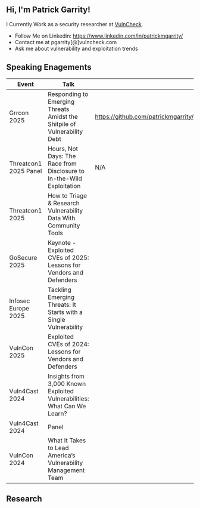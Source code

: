 ## Hi, I'm Patrick Garrity!

I Currently Work as a security researcher at [VulnCheck](https://www.vulncheck.com/).

- Follow Me on Linkedin: https://www.linkedin.com/in/patrickmgarrity/
- Contact me at pgarrity[@]vulncheck.com
- Ask me about vulnerability and exploitation trends

## Speaking Enagements
| Event | Talk | Presentation | Video |
| -- | -- | -- | -- |
| Grrcon 2025 | Responding to Emerging Threats Amidst the Shitpile of Vulnerability Debt | https://github.com/patrickmgarrity/patrickmgarrity/blob/main/GRRcon%202025.pptx |  |
| Threatcon1 2025 Panel | Hours, Not Days: The Race from Disclosure to In-the-Wild Exploitation | N/A | N/A |
| Threatcon1 2025 | How to Triage & Research Vulnerability Data With Community Tools |  |  |
| GoSecure 2025 | Keynote - Exploited CVEs of 2025: Lessons for Vendors and Defenders |  |  |
| Infosec Europe 2025 | Tackling Emerging Threats: It Starts with a Single Vulnerability |  |  |
| VulnCon 2025 | Exploited CVEs of 2024: Lessons for Vendors and Defenders |  | https://youtu.be/gcATPV7d23I?si=kVSuvTBgMk670tYp |
| Vuln4Cast 2024 | Insights from 3,000 Known Exploited Vulnerabilities: What Can We Learn? |  |  |
| Vuln4Cast 2024 | Panel |  |  |
| VulnCon 2024 | What It Takes to Lead America’s Vulnerability Management Team |  | https://youtu.be/QNDPCMEMtSE?si=hz3JGKcg3HJ8YUsK |

## Research
